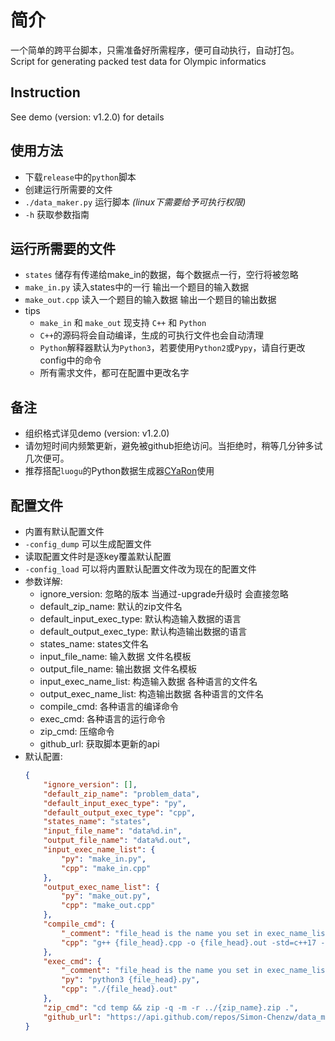 # 简介
一个简单的跨平台脚本，只需准备好所需程序，便可自动执行，自动打包。  
Script for generating packed test data for Olympic informatics

## Instruction
See demo (version: v1.2.0) for details

## 使用方法
+ 下载`release`中的`python`脚本
+ 创建运行所需要的文件
+ `./data_maker.py` 运行脚本 *(linux下需要给予可执行权限)* 
+ `-h` 获取参数指南

## 运行所需要的文件
+ `states` 储存有传递给make_in的数据，每个数据点一行，空行将被忽略
+ `make_in.py` 读入states中的一行 输出一个题目的输入数据
+ `make_out.cpp` 读入一个题目的输入数据 输出一个题目的输出数据
+ tips
    + `make_in` 和 `make_out` 现支持 `C++` 和 `Python`
    + `C++`的源码将会自动编译，生成的可执行文件也会自动清理
    + `Python`解释器默认为`Python3`，若要使用`Python2`或`Pypy`，请自行更改config中的命令
    + 所有需求文件，都可在配置中更改名字

## 备注
+ 组织格式详见demo (version: v1.2.0)
+ 请勿短时间内频繁更新，避免被github拒绝访问。当拒绝时，稍等几分钟多试几次便可。
+ 推荐搭配`luogu`的Python数据生成器[CYaRon](https://github.com/luogu-dev/cyaron)使用

## 配置文件
+ 内置有默认配置文件
+ `-config_dump` 可以生成配置文件
+ 读取配置文件时是逐key覆盖默认配置
+ `-config_load` 可以将内置默认配置文件改为现在的配置文件
+ 参数详解:
    + ignore_version: 忽略的版本 当通过-upgrade升级时 会直接忽略
    + default_zip_name: 默认的zip文件名
    + default_input_exec_type: 默认构造输入数据的语言
    + default_output_exec_type: 默认构造输出数据的语言
    + states_name: states文件名
    + input_file_name: 输入数据 文件名模板
    + output_file_name: 输出数据 文件名模板
    + input_exec_name_list: 构造输入数据 各种语言的文件名
    + output_exec_name_list: 构造输出数据 各种语言的文件名
    + compile_cmd: 各种语言的编译命令
    + exec_cmd: 各种语言的运行命令
    + zip_cmd: 压缩命令
    + github_url: 获取脚本更新的api
+ 默认配置:
    ```json
    {
        "ignore_version": [],
        "default_zip_name": "problem_data",
        "default_input_exec_type": "py",
        "default_output_exec_type": "cpp",
        "states_name": "states",
        "input_file_name": "data%d.in",
        "output_file_name": "data%d.out",
        "input_exec_name_list": {
            "py": "make_in.py",
            "cpp": "make_in.cpp"
        },
        "output_exec_name_list": {
            "py": "make_out.py",
            "cpp": "make_out.cpp"
        },
        "compile_cmd": {
            "_comment": "file_head is the name you set in exec_name_list without suffix",
            "cpp": "g++ {file_head}.cpp -o {file_head}.out -std=c++17 -O3 2>&1"
        },
        "exec_cmd": {
            "_comment": "file_head is the name you set in exec_name_list without suffix",
            "py": "python3 {file_head}.py",
            "cpp": "./{file_head}.out"
        },
        "zip_cmd": "cd temp && zip -q -m -r ../{zip_name}.zip .",
        "github_url": "https://api.github.com/repos/Simon-Chenzw/data_maker/releases"
    }
    ```